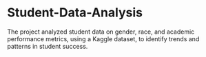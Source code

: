 # Student-Data-Analysis
The project analyzed student data on gender, race, and academic performance metrics, using a Kaggle dataset, to identify trends and patterns in student success.

